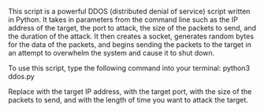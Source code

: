 This script is a powerful DDOS (distributed denial of service) script written in Python. It takes in parameters from the command line such as the IP address of the target, the port to attack, the size of the packets to send, and the duration of the attack. It then creates a socket, generates random bytes for the data of the packets, and begins sending the packets to the target in an attempt to overwhelm the system and cause it to shut down.

To use this script, type the following command into your terminal:
python3 ddos.py <ip> <port> <packet size> <time>

Replace <ip> with the target IP address, <port> with the target port, <packet size> with the size of the packets to send, and <time> with the length of time you want to attack the target.
